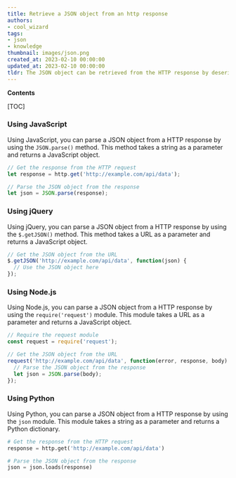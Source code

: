 ```yaml
---
title: Retrieve a JSON object from an http response
authors:
- cool_wizard
tags:
- json
- knowledge
thumbnail: images/json.png
created_at: 2023-02-10 00:00:00
updated_at: 2023-02-10 00:00:00
tldr: The JSON object can be retrieved from the HTTP response by deserializing the response body into a JSON object.
---
```


**Contents**

[TOC]

### Using JavaScript

Using JavaScript, you can parse a JSON object from a HTTP response by using the `JSON.parse()` method. This method takes a string as a parameter and returns a JavaScript object.

```javascript
// Get the response from the HTTP request
let response = http.get('http://example.com/api/data');

// Parse the JSON object from the response
let json = JSON.parse(response);
```

### Using jQuery

Using jQuery, you can parse a JSON object from a HTTP response by using the `$.getJSON()` method. This method takes a URL as a parameter and returns a JavaScript object.

```javascript
// Get the JSON object from the URL
$.getJSON('http://example.com/api/data', function(json) {
  // Use the JSON object here
});
```

### Using Node.js

Using Node.js, you can parse a JSON object from a HTTP response by using the `require('request')` module. This module takes a URL as a parameter and returns a JavaScript object.

```javascript
// Require the request module
const request = require('request');

// Get the JSON object from the URL
request('http://example.com/api/data', function(error, response, body) {
  // Parse the JSON object from the response
  let json = JSON.parse(body);
});
```

### Using Python

Using Python, you can parse a JSON object from a HTTP response by using the `json` module. This module takes a string as a parameter and returns a Python dictionary.

```python
# Get the response from the HTTP request
response = http.get('http://example.com/api/data')

# Parse the JSON object from the response
json = json.loads(response)
```
